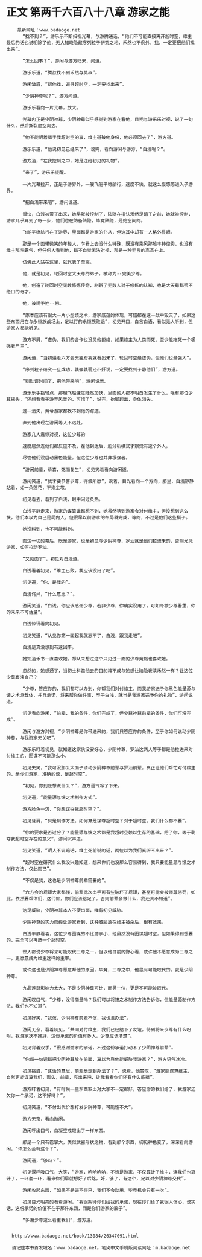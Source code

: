 # 正文 第两千六百八十八章 游家之能
        最新网址：www.badaoge.net
          “找不到？”，游乐乐不断扫视光幕，与游腾通话，“他们不可能直接离开超时空，维主最后的话也说明除了他，无人知晓隐藏序列粒子研究之地，禾然也不例外，找，一定要把他们找出来”。
      
          “怎么回事？”，游闲与游方归来，问道。
      
          游乐乐道，“腾叔找不到禾然与莫叔”。
      
          游闲皱眉，“帮他找，遍寻超时空，一定要找出来”。
      
          “少阴神尊呢？”，游方问道。
      
          游乐乐看向一片光幕，放大。
      
          光幕内正是少阴神尊，少阴神尊似乎感觉到游家在看他，目光与游乐乐对视，说了一句什么，然后撕裂虚空离去。
      
          “他不能明着插手我超时空的事，维主道破他身份，他必须回去了”，游方道。
      
          游乐乐道，“他说初见已经来了”，说完，看向游闲与游方，“白浅呢？”。
      
          游方道，“在我控制之中，她是送给初见的礼物”。
      
          “来了”，游乐乐提醒。
      
          一片光幕拉开，正是子游界外，一艘飞船平稳航行，速度不快，就这么慢悠悠进入子游界。
      
          “把白浅带来吧”，游闲说道。
      
          很快，白浅被带了出来，她早就被控制了，陆隐在指认禾然是暗子之前，她就被控制，游家几乎算到了每一步，他们也在防备陆隐，毕竟陆隐，是始空间的。
      
          飞船平稳航行在子游界，里面都是游家的仆从，但这其中却有一人格外显眼。
      
          那是一个面带微笑的年轻人，乍看上去没什么特殊，既没有乘风那般丰神俊秀，也没有维主那种霸气，但任何人看到他，都不自觉无法对视，那是一种无言的高高在上。
      
          仿佛此人站在这里，就代表了至高。
      
          他，就是初见，轮回时空大天尊的弟子，被称为--完美少尊。
      
          他，创造了轮回时空无数修炼传奇，刷新了无数人对于修炼的认知，也是大天尊都赞不绝口的奇才。
      
          他，被赐予姓--初。
      
          “原本应该有很大一片小型馈之术，游家底蕴的体现，可惜都在这一战中毁灭了，如果这些东西用在与永恒族战场上，足以打的永恒族败退”，初见开口，自言自语，看似无人听到，但游家人都能听见。
      
          游方不屑，“虚伪，我们的合作也没见他拒绝，如果维主为人类而死，至少能拖死一个极强者尸王”。
      
          游闲道，“当初遍走六方会天鉴府我就看出来了，轮回时空最虚伪，但他们也最强大”。
      
          “序列粒子研究一旦成功，孰强孰弱还不好说，一定要找到子静他们”，游方道。
      
          “别耽误时间了，把他带来吧”，游闲说着。
      
          游乐乐手指轻点，那艘飞船速度陡然加快，里面的人都不明白发生了什么，唯有那位少尊摇头，“还想看看子游界风景的，可惜了”，说完，抬脚跨出，身体消失。
      
          这一消失，竟令游家都找不到他的踪迹。
      
          直到他出现在游闲等人不远处。
      
          游家几人震惊对视，这位少尊的
      
          速度居然连他们都反应不及，在他到达后，超分析模式才察觉有这个外人。
      
          尽管他们没启动黑色能量，但这位少尊也并非极强者。
      
          “游闲前辈，恭喜，死而复生”，初见笑着看向游闲道。
      
          游闲笑道，“我才要恭喜少尊，得偿所愿”，说着，目光看向一个方向，那里，白浅静静站着，如一朵莲花，不染尘埃。
      
          初见看去，看到了白浅，眼中闪过炙热。
      
          白浅平静走来，游家的谋算谁都想不到，她虽然猜到游家会对付维主，但没想到这么快，他们本以为自己是局内人，但很早以前游家的布局就完成，等的，不过是他们这些棋子。
      
          她没料到，也不可能料到。
      
          而这一切的幕后，既是游家，也是初见与少阴神尊，罗汕就是他们拉进来的，否则光凭游家，如何拉动罗汕。
      
          “又见面了”，初见对白浅道。
      
          白浅看着初见，“维主已败，我应该没用了吧”。
      
          初见道，“你，是我的”。
      
          白浅诧异，“什么意思？”。
      
          游闲笑道，“白浅，你应该感谢少尊，若非少尊，你确实没用了，可如今被少尊看重，你的未来不可估量”。
      
          白浅惊讶看向初见。
      
          初见笑道，“从见你第一面起我就忘不了，白浅，跟我走吧”。
      
          白浅是真没想到有这回事。
      
          她知道禾书一直喜欢她，却从未想过这个只见过一面的少尊竟然也喜欢她。
      
          忽然的，她想通了，当初土科邀他去的目的难不成与她想让陆隐亵渎禾然一样？让这位少尊亵渎自己？
      
          “少尊，答应你的，我们都可以办到，你帮我们对付维主，而我游家送予你黑色能量源与馈之术承载体，并且承诺，将来帮你做件事，至于白浅，就当是我游家送予你的礼物”，游闲说道。
      
          初见看向游闲，“前辈，我的条件，你们完成了，但少尊神尊前辈的条件，你们可没完成”。
      
          游闲与游方对视，“少阴神尊是你带进来的，我们只答应你的条件，至于你如何说动少阴神尊，与我游家无关吧”。
      
          游乐乐盯着初见，就知道这家伙没安好心，少阴神尊，罗汕这两人等于都是他拉进来对付维主的，图谋不可能那么小。
      
          初见失笑，“我可没那么大面子请动少阴神尊前辈与罗汕前辈，真正让他们帮忙对付维主的，是你们游家，准确的说，是超时空”。
      
          “初见，你到底想说什么？”，游方语气冷了下来。
      
          初见道，“能量源与馈之术制作方式”。
      
          游方脸色一沉，“你想谋夺我超时空？”。
      
          初见耸肩，“只是制作方法，如何算是谋夺超时空？对于超时空，我们什么都不要”。
      
          “你的要求是否过分了？能量源与馈之术都是我超时空赖以生存的基础，给了你，等于剥夺我超时空存在的意义”，游闲沉声道。
      
          初见笑道，“明人不说暗话，维主死前说的话，两位以为我们真听不出来？”。
      
          “超时空在研究什么我没兴趣知道，想来你们也没那么容易得到，我只要能量源与馈之术制作方法，仅此而已”。
      
          “不仅是我，这也是少阴神尊前辈需要的”。
      
          “六方会的规矩大家都懂，前辈此次出手可有些破坏了规矩，甚至可能会被师尊惩罚，如此，依然要帮你们，这代价，你们应该给足了，否则前辈会做什么，我还真不知道”。
      
          这是威胁，少阴神尊本人不便出面，唯有初见威胁。
      
          少阴神尊的实力已经让游家看到，这种威胁放在维主被杀后，很有效果。
      
          白浅平静看着，这位少尊图谋的不比游家小，他虽然没有图谋超时空，但如果得到想要的，完全可以再造一个超时空。
      
          世人都说少尊将来可能取代三尊之一，但以他目前的野心看，或许他不愿意成为三尊之一，更愿意成为维主这样的主宰。
      
          或许这也是少阴神尊愿意帮他的原因，毕竟，三尊之中，他最有可能取代的，就是少阴神尊。
      
          九品莲尊影响力太大，不是少阴神尊可比，而另一位，更是不可能被取代。
      
          游闲叹口气，“少尊，没得商量吗？我们可以将馈之术制作方法告诉你，但能量源制作方法，我们也不知道”。
      
          初见好笑，“我信，少阴神尊前辈不信，我也没办法”。
      
          游闲无奈，看着初见，“共同对付维主，我们已经结下了友谊，待到将来少尊有什么吩咐，我游家决不推辞，这份承诺的价值有多大，少尊应该清楚”。
      
          初见背着双手，“很感谢游家的承诺，不过这份承诺打动不了少阴神尊前辈”。
      
          “你每一句话都把少阴神尊放在前面，真以为靠他能威胁我游家？”，游方语气冰冷。
      
          初见挑眉，“这话的意思，前辈是想到办法了？”，说着，他赞叹，“游家能谋算维主，自然更能谋算我们，那么，前辈，亮出来吧，让我看看你们还有什么底蕴”。
      
          游方盯着初见，“有时候一些东西取出对大家不一定都好，答应你的我们给了，我游家还欠你一个承诺，这不好吗？”。
      
          初见笑道，“不付出代价想打发少阴神尊，可能性不大”。
      
          游方无奈，看向游闲。
      
          游闲呼出口气，自凝空戒取出了一样东西。
      
          那是一个只有巴掌大，类似武器形状之物，看到那个东西，初见神色变了，深深看向游闲，“你怎么会有这个？”。
      
          游闲道，“够吗？”。
      
          初见深呼吸口气，大笑，“游家，哈哈哈哈，不愧是游家，不仅算计了维主，连我们也算计了，一环套一环，看来你们早就想好了后路，好，够了，有这个，足以对少阴神尊交代”。
      
          游闲收起东西，“如果不是逼不得已，我们不会动用，毕竟机会只有一次”。
      
          初见目光明亮的看着游闲，“我很期待你们给我的承诺，现在你们给了我很大信心，说实话，这份承诺的价值不在于那件东西，而是你们游家的脑子”。
      
          “多谢少尊这么看重我们”，游方道。
      
      
      http://www.badaoge.net/book/13084/26347091.html
      
      请记住本书首发域名：www.badaoge.net。笔尖中文手机版阅读网址：m.badaoge.net